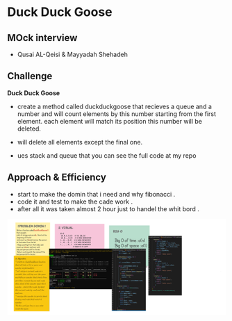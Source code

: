 # Duck Duck Goose

## MOck interview

-  Qusai AL-Qeisi & Mayyadah Shehadeh 

## Challenge

**Duck Duck Goose**

- create a method called duckduckgoose that recieves a queue and a number and will count elements by this number starting from the first element. each element will match its position this number will be deleted.

- will delete all elements except the final one.
- ues stack and queue that you can see the full code at my repo 

## Approach & Efficiency
- start to make the domin that i need and why fibonacci .
- code it and test to make the cade work .
- after all it was taken almost 2 hour just to handel the whit bord .
<!-- What approach did you take? Why? What is the Big O space/time for this approach? -->

![challange14,Q2](img/duck.png)

<!-- <img src="images/challange07.jpg" /> -->